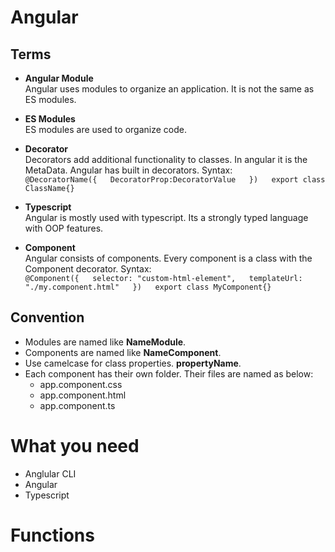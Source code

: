 # Angular  

## Terms  
* **Angular Module**    
  Angular uses modules to organize an application. It is not the same as ES modules.  
  
* **ES Modules**  
  ES modules are used to organize code.  
  
* **Decorator**  
  Decorators add additional functionality to classes. In angular it is the MetaData. Angular has built in decorators. Syntax:  
  `@DecoratorName({  
    DecoratorProp:DecoratorValue  
   })  
   export class ClassName{}`  
   
* **Typescript**  
  Angular is mostly used with typescript. Its a strongly typed language with OOP features.  
  
* **Component**  
  Angular consists of components. Every component is a class with the Component decorator. Syntax:  
   `@Component({  
      selector: "custom-html-element",  
      templateUrl: "./my.component.html"  
   })  
   export class MyComponent{}`  
   
## Convention  
* Modules are named like **NameModule**.  
* Components are named like **NameComponent**.  
* Use camelcase for class properties. **propertyName**.  
* Each component has their own folder. Their files are named as below:    
  * app.component.css  
  * app.component.html  
  * app.component.ts  

# What you need  
 * Anglular CLI  
 * Angular  
 * Typescript  


# Functions  

    

